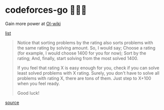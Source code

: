 # codeforces-go 💭💡🎈

Gain more power at [OI-wiki](https://oi-wiki.org/graph/min-circle/)

[list](https://github.com/OI-wiki/OI-wiki/issues/187)

> Notice that sorting problems by the rating also sorts problems with the same rating by solving amount. So, I would say; Choose a rating (for example, I would choose 1400 for you for now); Sort by the rating; And, finally, start solving from the most solved 1400.
>
> If you feel that rating X is easy enough for you, check if you can solve least solved problems with X rating. Surely, you don't have to solve all problems with rating X, there are tons of them. Just step to X+100 when you feel ready.
>
> Good luck!

[source](https://codeforces.com/blog/entry/65406?#comment-494043)
